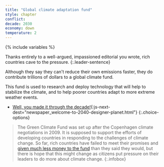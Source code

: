 ```yaml
---
title: "Global climate adaptation fund"
style: chapter
conflict: 
decade: 2030
economy: down
temperature: 2
---
```


{% include variables %}

Thanks entirely to a well-argued, impassioned editorial you wrote, rich countries cave to the pressure.
{:.leader-sentence}

Although they say they can't reduce their own emissions faster, they do contribute trillions of dollars to a global climate fund.

This fund is used to research and deploy technology that will help to stabilize the climate, and to help poorer countries adapt to more extreme weather events.

- [Well, you made it through the decade!](part-page_2040.html){:js-next-dest="newspaper_welcome-to-2040-designer-planet.html"}
{:.choice-options}

> The Green Climate Fund was set up after the Copenhagen climate negotiations in 2009. It is supposed to support the efforts of developing countries in responding to the challenges of climate change. So far, rich countries have failed to meet their promises and [given much less money to the fund](https://www.climatechangenews.com/2019/10/25/green-climate-fund-replenishment-fails-fill-hole-left-trumps-us/) than they said they would, but there is hope that this might change as citizens put pressure on their leaders to do more about climate change.
{:.infobox}
